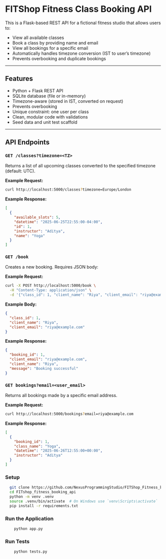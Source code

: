 # FITShop Fitness Class Booking API

This is a Flask-based REST API for a fictional fitness studio that allows users to:

- View all available classes
- Book a class by providing name and email
- View all bookings for a specific email
- Automatically handles timezone conversion (IST to user’s timezone)
- Prevents overbooking and duplicate bookings

---

## Features

- Python + Flask REST API
- SQLite database (file or in-memory)
- Timezone-aware (stored in IST, converted on request)
- Prevents overbooking
- Unique constraint: one user per class
- Clean, modular code with validations
- Seed data and unit test scaffold

---

## API Endpoints

### `GET /classes?timezone=<TZ>`

Returns a list of all upcoming classes converted to the specified timezone (default: UTC).

**Example Request:**

```bash
curl http://localhost:5000/classes?timezone=Europe/London
```

**Example Response:**

```json
[
  {
    "available_slots": 5,
    "datetime": "2025-06-25T22:55:00-04:00",
    "id": 1,
    "instructor": "Aditya",
    "name": "Yoga"
  }
]

```

### `GET /book`

Creates a new booking. Requires JSON body:

**Example Request:**

```bash
curl -X POST http://localhost:5000/book \
  -H "Content-Type: application/json" \
  -d '{"class_id": 1, "client_name": "Riya", "client_email": "riya@example.com"}'

```

**Example Body:**

```json
{
  "class_id": 1,
  "client_name": "Riya",
  "client_email": "riya@example.com"
}

```

**Example Response:**

```json
{
  "booking_id": 1,
  "client_email": "riya@example.com",
  "client_name": "Riya",
  "message": "Booking successful"
}

```

### `GET bookings?email=<user_email>`

Returns all bookings made by a specific email address.

**Example Request:**

```bash
curl http://localhost:5000/bookings?email=riya@example.com
```

**Example Response:**

```json
[
  {
    "booking_id": 1,
    "class_name": "Yoga",
    "datetime": "2025-06-26T12:55:00+00:00",
    "instructor": "Aditya"
  }
]
```

### Setup

```bash
  git clone https://github.com/NexusProgrammingStudio/FITShop_Fitness_booking_api.git
  cd FITshop_fitness_booking_api  
  python -m venv .venv  
  source .venv/bin/activate  # On Windows use `venv\Scripts\activate`  
  pip install -r requirements.txt
```

### Run the Application

```bash
    python app.py
```

### Run Tests

```bash
    python tests.py
```
